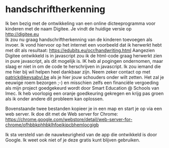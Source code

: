 # handschriftherkenning
Ik ben bezig met de ontwikkeling van een online dicteeprogramma voor kinderen met de naam Digitee.  Je vindt de huidige versie op http://digitee.eu   
Ik zou nu graag handschriftherkenning van de kinderen toevoegen als invoer.  Ik vond hiervoor op het internet een voorbeeld dat ik herwerkt hebt met dit als resultaat:
https://edubits.eu/ocr/handwriting.html
Aangezien Digitee ontwikkeld is in javascript zou ik de html-code graag herwerkt zien in pure javascript, als dit mogelijk is. 
IK heb al pogingen ondernomen, maar slaag er niet in om de code te herschrijven in javascript.  Ik zou iemand die me hier bij wil helpen heel dankbaar zijn.
Neem zeker contact op met patrick@keysabyl.be  als je hier jouw schouders onder wilt zetten.  Het zal je eeuwige roem bezorgen ;-) en misschien zelfs een financiële vergoeding als mijn project goedgekeurd wordt door Smart Education @ Schools van Imec.  Ik heb voorlopig een oranje goedkeuring gekregen en krijg pas groen als ik onder andere dit probleem kan oplossen.

Bovenstaande twee bestanden kopieer je in een map en start je op via een web server.  Ik doe dit met de Web server for Chrome:
https://chrome.google.com/webstore/detail/web-server-for-chrome/ofhbbkphhbklhfoeikjpcbhemlocgigb

Ik sta versteld van de nauwkeurigheid van de app die ontwikkeld is door Google.  Ik weet ook niet of je deze gratis kunt blijven gebruiken.
